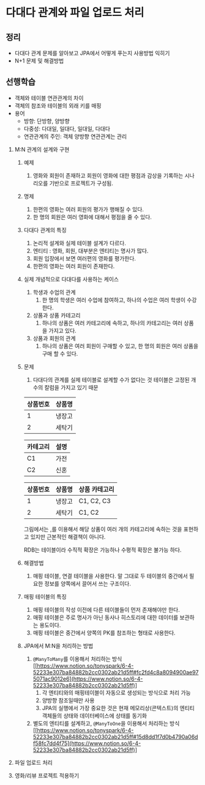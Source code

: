 # 다대다 관계와 파일 업로드 처리

## 정리

- 다대다 관계 문제를 알아보고 JPA에서 어떻게 푸는지 사용방법 익히기
- N+1 문제 및 해결방법

## 선행학습

- 객체와 테이블 연관관계의 차이
- 객체의 참조와 테이블의 외래 키를 매핑
- 용어
    - 방향: 단방향, 양방향
    - 다중성: 다대일, 일대다, 일대일, 다대다
    - 연관관계의 주인: 객체 양방향 연관관계는 관리
1. M:N 관계의 설계와 구현
    1. 예제
        1. 영화와 회원이 존재하고 회원이 영화에 대한 평점과 감상을 기록하는 시나리오를 기반으로 프로젝트가 구성됨.
    2. 명제
        1. 한편의 영화는 여러 회원의 평가가 행해질 수 있다.
        2. 한 명의 회원은 여러 영화에 대해서 평점을 줄 수 있다. 
    3. 다대다 관계의 특징
        1. 논리적 설계와 실제 테이블 설계가 다르다. 
        2. 엔티티 : 영화, 회원, 대부분은 엔티티는 명사가 많다. 
        3. 회원 입장에서 보면 여러편의 영화를 평가한다. 
        4. 한편의 영화는 여러 회원이 존재한다. 
    4. 실제 개념적으로 다대다를 사용하는 케이스
        1. 학생과 수업의 관계 
            1. 한 명의 학생은 여러 수업에 참여하고, 하나의 수업은 여러 학생이 수강한다.
        2. 상품과 상품 카테고리 
            1. 하나의 상품은 여러 카테고리에 속하고, 하나의 카테고리는 여러 상품을 가지고 있다.
        3. 상품과 회원의 관계 
            1. 하나의 상품은 여러 회원이 구매할 수 있고, 한 명의 회원은 여러 상품을 구매 할 수 있다.
    5. 문제
        1. 다대다의 관계를 실제 테이블로 설계할 수가 없다는 것 테이블은 고정된 개수의 칼럼을 가지고 있기 때문
        
        | 상품번호 | 상품명 |
        | --- | --- |
        | 1 | 냉장고 |
        | 2 | 세탁기 |
        
        | 카테고리 | 설명 |
        | --- | --- |
        | C1 | 가전 |
        | C2 | 신혼 |
        
        | 상품번호 | 상품명 | 상품 카테고리 |
        | --- | --- | --- |
        | 1 | 냉장고 | C1, C2, C3 |
        | 2 | 세탁기 | C1, C2 |
        
        그림에서는 ,를 이용해서 해당 상품이 여러 개의 카테고리에 속하는 것을 표현하고 있지만 근본적인 해결책이 아니다. 
        
        RDB는 테이블이라 수직적 확장은 가능하나 수평적 확장은 불가능 하다. 
        
    6. 해결방법
        1. 매핑 테이블, 연결 테이블을 사용한다. 말 그대로 두 테이블의 중간에서 필요한 정보를 양쪽에서 끌어서 쓰는 구조이다. 
    7. 매핑 테이블의 특징
        1. 매핑 테이블의 작성 이전에 다른 테이블들이 먼저 존재해야만 한다. 
        2. 매핑 테이블은 주로 명사가 아닌 동사나 히스토리에 대한 데이터를 보관하는 용도이다.
        3. 매핑 테이블은 중간에서 양쪽의 PK를 참조하는  형태로 사용한다. 
    8. JPA에서 M:N을 처리하는 방법
        1. `@ManyToMany`를 이용해서 처리하는 방식 [[https://www.notion.so/tonyspark/6-4-52233e307ba84882b2cc0302ab21d5ff#fc2fd4c8a8094900ae975071ac9012e6](https://www.notion.so/6-4-52233e307ba84882b2cc0302ab21d5ff)]
            1. 각 엔티티와의 매핑테이블이 자동으로 생성되는 방식으로 처리 가능 
            2. 양방향 참조일때만 사용
            3. JPA의 실행에서 가장 중요한 것은 현재 메모리상(콘텍스트)의 엔티티 객체들의 상태와 데이터베이스에 상태를 동기화 
        2. 별도의 엔티티를 설계하고, `@ManyToOne`을 이용해서 처리하는 방식 [[https://www.notion.so/tonyspark/6-4-52233e307ba84882b2cc0302ab21d5ff#15d8dd1f7d0b4790a06df58fc7dd4f75](https://www.notion.so/6-4-52233e307ba84882b2cc0302ab21d5ff)]
    
2. 파일 업로드 처리 
3. 영화/리뷰 프로젝트 적용하기